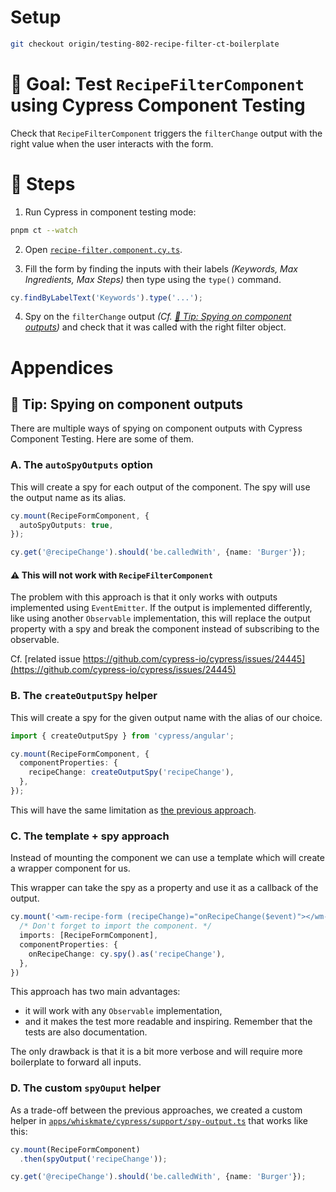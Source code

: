 # Setup

```sh
git checkout origin/testing-802-recipe-filter-ct-boilerplate
```

# 🎯 Goal: Test `RecipeFilterComponent` using Cypress Component Testing

Check that `RecipeFilterComponent` triggers the `filterChange` output with the right value when the user interacts with the form.

# 📝 Steps

1. Run Cypress in component testing mode:

```sh
pnpm ct --watch
```

2. Open [`recipe-filter.component.cy.ts`](../apps/whiskmate/src/app/recipe/recipe-filter.component.cy.ts).

3. Fill the form by finding the inputs with their labels _(Keywords, Max Ingredients, Max Steps)_ then type using the `type()` command.
```ts
cy.findByLabelText('Keywords').type('...');
```

4. Spy on the `filterChange` output _(Cf. [🎁 Tip: Spying on component outputs](#-tip--spying-on-component-outputs))_ and check that it was called with the right filter object.

# Appendices

## 🎁 Tip: Spying on component outputs

There are multiple ways of spying on component outputs with Cypress Component Testing.
Here are some of them.

### A. The `autoSpyOutputs` option

This will create a spy for each output of the component. The spy will use the output name as its alias.

```ts
cy.mount(RecipeFormComponent, {
  autoSpyOutputs: true,
});

cy.get('@recipeChange').should('be.calledWith', {name: 'Burger'});
```

#### ⚠️ This will not work with `RecipeFilterComponent`

The problem with this approach is that it only works with outputs implemented using `EventEmitter`.
If the output is implemented differently, like using another `Observable` implementation, this will replace the output property with a spy and break the component instead of subscribing to the observable.

Cf. [related issue https://github.com/cypress-io/cypress/issues/24445](https://github.com/cypress-io/cypress/issues/24445)

### B. The `createOutputSpy` helper

This will create a spy for the given output name with the alias of our choice.

```ts
import { createOutputSpy } from 'cypress/angular';

cy.mount(RecipeFormComponent, {
  componentProperties: {
    recipeChange: createOutputSpy('recipeChange'),
  },
});
```

This will have the same limitation as [the previous approach](#a-the-autospyoutputs-option).

### C. The template + spy approach

Instead of mounting the component we can use a template which will create a wrapper component for us.

This wrapper can take the spy as a property and use it as a callback of the output.

```ts
cy.mount('<wm-recipe-form (recipeChange)="onRecipeChange($event)"></wm-recipe-form>', {
  /* Don't forget to import the component. */
  imports: [RecipeFormComponent],
  componentProperties: {
    onRecipeChange: cy.spy().as('recipeChange'),
  },
})
```

This approach has two main advantages:
- it will work with any `Observable` implementation,
- and it makes the test more readable and inspiring. Remember that the tests are also documentation.

The only drawback is that it is a bit more verbose and will require more boilerplate to forward all inputs.

### D. The custom `spyOuput` helper

As a trade-off between the previous approaches, we created a custom helper in [`apps/whiskmate/cypress/support/spy-output.ts`](../apps/whiskmate/cypress/support/spy-output.ts) that works like this:

```ts
cy.mount(RecipeFormComponent)
  .then(spyOutput('recipeChange'));

cy.get('@recipeChange').should('be.calledWith', {name: 'Burger'});
```
